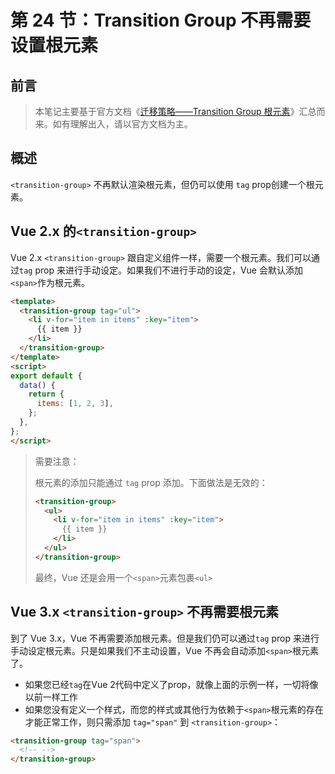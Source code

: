 # 第 24 节：Transition Group 不再需要设置根元素



## 前言

> 本笔记主要基于官方文档《[迁移策略——Transition Group 根元素](https://v3.cn.vuejs.org/guide/migration/transition-group.html)》汇总而来。如有理解出入，请以官方文档为主。



## 概述

`<transition-group>` 不再默认渲染根元素，但仍可以使用 `tag` prop创建一个根元素。



## Vue 2.x 的`<transition-group>`

 Vue 2.x  `<transition-group>` 跟自定义组件一样，需要一个根元素。我们可以通过`tag` prop 来进行手动设定。如果我们不进行手动的设定，Vue 会默认添加`<span>`作为根元素。

```html
<template>
  <transition-group tag="ul">
    <li v-for="item in items" :key="item">
      {{ item }}
    </li>
  </transition-group>
</template>
<script>
export default {
  data() {
    return {
      items: [1, 2, 3],
    };
  },
};
</script>
```

> 需要注意：
>
> 根元素的添加只能通过 `tag` prop 添加。下面做法是无效的：
>
> ```html
> <transition-group>
>   <ul>
>     <li v-for="item in items" :key="item">
>       {{ item }}
>     </li>
>   </ul>
> </transition-group>
> ```
>
> 最终，Vue 还是会用一个`<span>`元素包裹`<ul>`

## Vue 3.x `<transition-group>` 不再需要根元素

到了 Vue 3.x，Vue 不再需要添加根元素。但是我们仍可以通过`tag` prop 来进行手动设定根元素。只是如果我们不主动设置，Vue 不再会自动添加`<span>`根元素了。

- 如果您已经`tag`在Vue 2代码中定义了prop，就像上面的示例一样，一切将像以前一样工作
- 如果您没有定义一个样式，而您的样式或其他行为依赖于`<span>`根元素的存在才能正常工作，则只需添加 `tag="span"` 到 `<transition-group>`：

```html
<transition-group tag="span">
  <!-- -->
</transition-group>
```